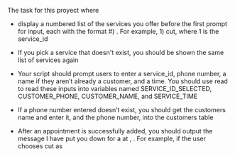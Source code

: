 The task for this proyect where

- display a numbered list of the services you offer before the first prompt for input, each with the format #) <service>. For example, 1) cut, where 1 is the service_id

- If you pick a service that doesn't exist, you should be shown the same list of services again

- Your script should prompt users to enter a service_id, phone number, a name if they aren’t already a customer, and a time. You should use read to read these inputs into variables named SERVICE_ID_SELECTED, CUSTOMER_PHONE, CUSTOMER_NAME, and SERVICE_TIME

- If a phone number entered doesn’t exist, you should get the customers name and enter it, and the phone number, into the customers table

- After an appointment is successfully added, you should output the message I have put you down for a <service> at <time>, <name>. For example, if the user chooses cut as
